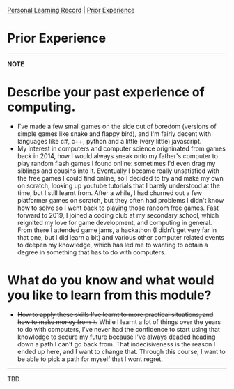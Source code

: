 [Personal Learning Record](../personal_learning_record/personal_learning_record.md) | [Prior Experience](../personal_learning_record/priorExperience.md) 

# Prior Experience

---
**NOTE**

# Describe your past experience of computing. 
* I've made a few small games on the side out of boredom (versions of simple games like snake and flappy bird), and I'm fairly decent with languages like c#, c++, python and a little (very little) javascript.
* My interest in computers and computer science origninated from games back in 2014, how I would always sneak onto my father's computer to play random flash games I found online: sometimes I'd even drag my siblings and cousins into it. Eventually I became really unsatisfied with the free games I could find online, so I decided to try and make my own on scratch, looking up youtube tutorials that I barely understood at the time, but I still learnt from. After a while, I had churned out a few platformer games on scratch, but they often had problems I didn't know how to solve so I went back to playing those random free games. Fast forward to 2019, I joined a coding club at my secondary school, which reignited my love for game development, and computing in general. From there I attended game jams, a hackathon (I didn't get very far in that one, but I did learn a bit) and various other computer related events to deepen my knowledge, which has led me to wanting to obtain a degree in something that has to do with computers.
# What do you know and what would you like to learn from this module?
* ~~How to apply these skills I've learnt to more practical situations, and how to make money from it.~~ While I learnt a lot of things over the years to do with computers, I've never had the confidence to start using that knowledge to secure my future because I've always deaded heading down a path I can't go back from. That indecisiveness is the reason I ended up here, and I want to change that. Through this course, I want to be able to pick a path for myself that I wont regret. 
---


TBD
